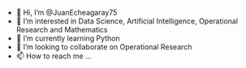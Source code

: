 - 👋 Hi, I’m @JuanEcheagaray75
- 👀 I’m interested in Data Science, Artificial Intelligence, Operational Research and Mathematics
- 🌱 I’m currently learning Python
- 💞️ I’m looking to collaborate on Operational Research
- 📫 How to reach me ...

<!---
JuanEcheagaray75/JuanEcheagaray75 is a ✨ special ✨ repository because its `README.md` (this file) appears on your GitHub profile.
You can click the Preview link to take a look at your changes.
--->
